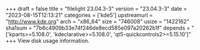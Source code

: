 +++
draft = false
title = "filelight 23.04.3-3"
version = "23.04.3-3"
date = "2023-08-15T12:13:21"
categories = ['kde5']
upstreamurl = "http://www.kde.org"
arch = "x86_64"
size = "746008"
usize = "1422162"
sha1sum = "7b6c4909b33e74f246de8ecd585e097a20262b1f"
depends = "['kparts>=5.108.0', 'kdeclarative>=5.108.0', 'qt5-quickcontrols2>=5.15.10']"
+++
View disk usage information.